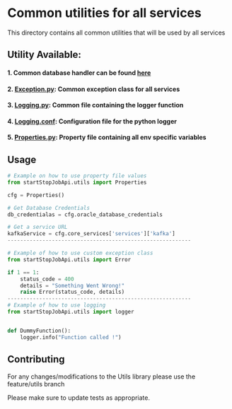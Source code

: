 # Common utilities for all services

This directory contains all common utilities that will be used by all services

## Utility Available:

#### 1. Common database handler can be found [here](database/readme.md)
#### 2. [Exception.py](exceptions.py): Common exception class for all services
#### 3. [Logging.py](logger.py): Common file containing the logger function
#### 4. [Logging.conf](logging.conf): Configuration file for the python logger
#### 5. [Properties.py](properties.py): Property file containing all env specific variables



## Usage

```python
# Example on how to use property file values
from startStopJobApi.utils import Properties

cfg = Properties()

# Get Database Credentials
db_credentialas = cfg.oracle_database_credentials

# Get a service URL
kafkaService = cfg.core_services['services']['kafka']
----------------------------------------------------------

# Example of how to use custom exception class 
from startStopJobApi.utils import Error

if 1 == 1:
    status_code = 400
    details = "Something Went Wrong!"
    raise Error(status_code, details)
----------------------------------------------------------
# Example of how to use logging
from startStopJobApi.utils import logger


def DummyFunction():
    logger.info("Function called !")

```

## Contributing
For any changes/modifications to the Utils library please use the feature/utils branch

Please make sure to update tests as appropriate.